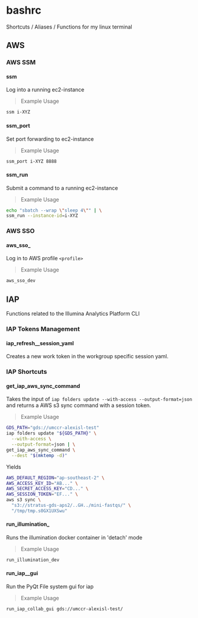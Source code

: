 # bashrc
Shortcuts / Aliases / Functions for my linux terminal

## AWS

### AWS SSM

#### ssm

Log into a running ec2-instance

> Example Usage
```bash
ssm i-XYZ
```

#### ssm_port

Set port forwarding to ec2-instance

> Example Usage
```bash
ssm_port i-XYZ 8888
```

#### ssm_run

Submit a command to a running ec2-instance

> Example Usage
```bash
echo "sbatch --wrap \"sleep 4\"" | \
ssm_run --instance-id=i-XYZ
```

### AWS SSO

#### aws_sso_<profile>

Log in to AWS profile `<profile>`

> Example Usage
```bash
aws_sso_dev
```


## IAP

Functions related to the Illumina Analytics Platform CLI

### IAP Tokens Management

#### iap_refresh_<WORKGROUP>_session_yaml

Creates a new work token in the workgroup specific session yaml.

### IAP Shortcuts

#### get_iap_aws_sync_command

Takes the input of `iap folders update --with-access --output-format=json`
and returns a AWS s3 sync command with a session token.

> Example Usage
```bash
GDS_PATH="gds://umccr-alexisl-test"
iap folders update "${GDS_PATH}" \
  --with-access \
  --output-format=json | \
get_iap_aws_sync_command \
  --dest "$(mktemp -d)"
```

Yields

```bash
AWS_DEFAULT_REGION="ap-southeast-2" \
AWS_ACCESS_KEY_ID="AB..." \
AWS_SECRET_ACCESS_KEY="CD..." \
AWS_SESSION_TOKEN="EF..." \
aws s3 sync \
  "s3://stratus-gds-aps2/..GH../mini-fastqs/" \
  "/tmp/tmp.s0GX1UXSwu"
```


#### run_illumination_<workgroup>

Runs the illumination docker container in 'detach' mode

> Example Usage

```bash
run_illumination_dev
```

#### run_iap_<workgroup>_gui

Run the PyQt File system gui for iap

> Example Usage
```bash
run_iap_collab_gui gds://umccr-alexisl-test/
```
